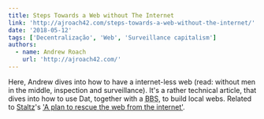 ```yaml
---
title: Steps Towards a Web without The Internet
link: 'http://ajroach42.com/steps-towards-a-web-without-the-internet/'
date: '2018-05-12'
tags: ['Decentralização', 'Web', 'Surveillance capitalism']
authors:
  - name: Andrew Roach
    url: 'http://ajroach42.com/'
---
```


Here, Andrew dives into how to have a internet-less web (read: without men in the middle, inspection and surveillance). It's a rather technical article, that dives into how to use Dat, together with a <abbr title="Bulletin Board System">BBS</abbr>, to build local webs. Related to [Staltz](https://staltz.com)'s ['A plan to rescue the web from the internet'](/bookmark/rescue-the-web).
